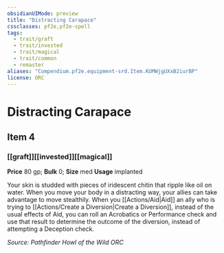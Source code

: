 ```yaml
---
obsidianUIMode: preview
title: "Distracting Carapace"
cssclasses: pf2e,pf2e-spell
tags:
  - trait/graft
  - trait/invested
  - trait/magical
  - trait/common
  - remaster
aliases: "Compendium.pf2e.equipment-srd.Item.KUMWjgUXxB2iurBP"
license: ORC
---
```

# Distracting Carapace
## Item 4
### [[graft]][[invested]][[magical]]


**Price** 80 gp; 
**Bulk** 0; **Size** med
**Usage** implanted

Your skin is studded with pieces of iridescent chitin that ripple like oil on water. When you move your body in a distracting way, your allies can take advantage to move stealthily. When you [[Actions/Aid|Aid]] an ally who is trying to [[Actions/Create a Diversion|Create a Diversion]], instead of the usual effects of Aid, you can roll an Acrobatics or Performance check and use that result to determine the outcome of the diversion, instead of attempting a Deception check.

*Source: Pathfinder Howl of the Wild*
*ORC*